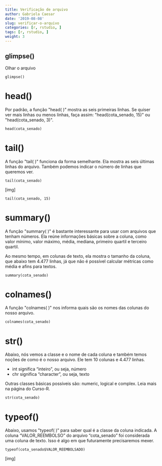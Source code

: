 ```yaml
---
title: Verificação de arquivo
author: Gabriela Caesar
date: '2019-08-08'
slug: verificar-o-arquivo
categories: [r, rstudio, ]
tags: [r, rstudio, ]
weight: 3
---
```


## glimpse()
Olhar o arquivo

```{r}
glimpse()
```

# head()

Por padrão, a função "head( )" mostra as seis primeiras linhas. Se quiser ver mais linhas ou menos linhas, faça assim: "head(cota_senado, 15)" ou "head(cota_senado, 3)".

```{r}
head(cota_senado)
```
# tail()

A função "tail( )" funciona da forma semelhante. Ela mostra as seis últimas linhas do arquivo. Também podemos indicar o número de linhas que queremos ver.
```{r}
tail(cota_senado)
```
[img]

```{r}
tail(cota_senado, 15)
```
# summary()

A função "summary( )" é bastante interessante para usar com arquivos que tenham números. Ela reúne informações básicas sobre a coluna, como valor mínimo, valor máximo, média, mediana, primeiro quartil e terceiro quartil.

Ao mesmo tempo, em colunas de texto, ela mostra o tamanho da coluna, que abaixo tem 4.477 linhas, já que não é possível calcular métricas como média e afins para textos.

```{r}
summary(cota_senado)
```
# colnames()

A função "colnames( )" nos informa quais são os nomes das colunas do nosso arquivo.

```{r}
colnames(cota_senado)
```
# str()

Abaixo, nós vemos a classe e o nome de cada coluna e também temos noções de como é o nosso arquivo. Ele tem 10 colunas e 4.477 linhas.
- int significa “inteiro”, ou seja, número
- chr significa “character”, ou seja, texto

Outras classes básicas possíveis são: numeric, logical e complex. Leia mais na página do Curso-R.

```{r}
str(cota_senado)
```
# typeof()

Abaixo, usamos "typeof( )" para saber qual é a classe da coluna indicada.
A coluna “VALOR_REEMBOLSO” do arquivo “cota_senado” foi considerada uma coluna de texto. Isso é algo em que futuramente precisaremos mexer.

```{r}
typeof(cota_senado$VALOR_REEMBOLSADO)
```
[img]



